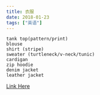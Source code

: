 ```yaml
---
title: 衣服
date: 2018-01-23
tags: ["英语"]
---
```


<!--more-->

```
tank top(pattern/print)
blouse
shirt (stripe)
sweater (turtleneck/v-neck/tunic)
cardigan
zip hoodie
denim jacket
leather jacket
```

 [Link Here](https://www.youtube.com/watch?v=Z--T8pGhDIk)

